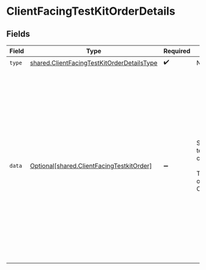 # ClientFacingTestKitOrderDetails


## Fields

| Field                                                                                                                                                                                                                                                                                                                                                                                                                                                                                                                                                                                                                               | Type                                                                                                                                                                                                                                                                                                                                                                                                                                                                                                                                                                                                                                | Required                                                                                                                                                                                                                                                                                                                                                                                                                                                                                                                                                                                                                            | Description                                                                                                                                                                                                                                                                                                                                                                                                                                                                                                                                                                                                                         | Example                                                                                                                                                                                                                                                                                                                                                                                                                                                                                                                                                                                                                             |
| ----------------------------------------------------------------------------------------------------------------------------------------------------------------------------------------------------------------------------------------------------------------------------------------------------------------------------------------------------------------------------------------------------------------------------------------------------------------------------------------------------------------------------------------------------------------------------------------------------------------------------------- | ----------------------------------------------------------------------------------------------------------------------------------------------------------------------------------------------------------------------------------------------------------------------------------------------------------------------------------------------------------------------------------------------------------------------------------------------------------------------------------------------------------------------------------------------------------------------------------------------------------------------------------- | ----------------------------------------------------------------------------------------------------------------------------------------------------------------------------------------------------------------------------------------------------------------------------------------------------------------------------------------------------------------------------------------------------------------------------------------------------------------------------------------------------------------------------------------------------------------------------------------------------------------------------------- | ----------------------------------------------------------------------------------------------------------------------------------------------------------------------------------------------------------------------------------------------------------------------------------------------------------------------------------------------------------------------------------------------------------------------------------------------------------------------------------------------------------------------------------------------------------------------------------------------------------------------------------- | ----------------------------------------------------------------------------------------------------------------------------------------------------------------------------------------------------------------------------------------------------------------------------------------------------------------------------------------------------------------------------------------------------------------------------------------------------------------------------------------------------------------------------------------------------------------------------------------------------------------------------------- |
| `type`                                                                                                                                                                                                                                                                                                                                                                                                                                                                                                                                                                                                                              | [shared.ClientFacingTestKitOrderDetailsType](../../models/shared/clientfacingtestkitorderdetailstype.md)                                                                                                                                                                                                                                                                                                                                                                                                                                                                                                                            | :heavy_check_mark:                                                                                                                                                                                                                                                                                                                                                                                                                                                                                                                                                                                                                  | N/A                                                                                                                                                                                                                                                                                                                                                                                                                                                                                                                                                                                                                                 |                                                                                                                                                                                                                                                                                                                                                                                                                                                                                                                                                                                                                                     |
| `data`                                                                                                                                                                                                                                                                                                                                                                                                                                                                                                                                                                                                                              | [Optional[shared.ClientFacingTestkitOrder]](../../models/shared/clientfacingtestkitorder.md)                                                                                                                                                                                                                                                                                                                                                                                                                                                                                                                                        | :heavy_minus_sign:                                                                                                                                                                                                                                                                                                                                                                                                                                                                                                                                                                                                                  | Schema for a testkit order in the client facing API.<br/><br/>To be used as part of a ClientFacingOrder.                                                                                                                                                                                                                                                                                                                                                                                                                                                                                                                            | {<br/>"id": "9ae39e4e-f993-4035-bff4-2bcb83f959ca",<br/>"shipment": {<br/>"id": "cc891c0e-4d41-42c7-8fe5-16a436361ba1",<br/>"outbound_tracking_number": "\u003coutbound_tracking_number\u003e",<br/>"outbound_tracking_url": "\u003coutbound_tracking_url\u003e",<br/>"inbound_tracking_number": "\u003cinbound_tracking_number\u003e",<br/>"inbound_tracking_url": "\u003cinbound_tracking_url\u003e",<br/>"outbound_courier": "usps",<br/>"inbound_courier": "usps",<br/>"notes": "\u003cnotes\u003e",<br/>"created_at": "2020-01-01T00:00:00.000Z",<br/>"updated_at": "2020-01-01T00:00:00.000Z"<br/>},<br/>"created_at": "2020-01-01T00:00:00Z",<br/>"updated_at": "2020-01-01T00:00:00Z"<br/>} |